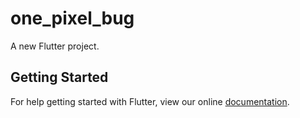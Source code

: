 # one_pixel_bug

A new Flutter project.

## Getting Started

For help getting started with Flutter, view our online
[documentation](https://flutter.io/).

